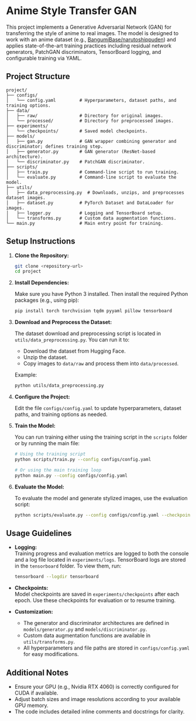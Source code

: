 # Anime Style Transfer GAN

This project implements a Generative Adversarial Network (GAN) for transferring the style of anime to real images. The model is designed to work with an anime dataset (e.g., [BangumiBase/narutoshippuden](https://huggingface.co/datasets/BangumiBase/narutoshippuden)) and applies state-of-the-art training practices including residual network generators, PatchGAN discriminators, TensorBoard logging, and configurable training via YAML.

## Project Structure

```
project/
├── configs/
│   └── config.yaml         # Hyperparameters, dataset paths, and training options.
├── data/
│   ├── raw/                # Directory for original images.
│   └── processed/          # Directory for preprocessed images.
├── experiments/
│   └── checkpoints/        # Saved model checkpoints.
├── models/
│   ├── gan.py              # GAN wrapper combining generator and discriminator; defines training step.
│   ├── generator.py        # GAN generator (ResNet-based architecture).
│   └── discriminator.py    # PatchGAN discriminator.
├── scripts/
│   ├── train.py            # Command-line script to run training.
│   └── evaluate.py         # Command-line script to evaluate the model.
├── utils/
│   ├── data_preprocessing.py  # Downloads, unzips, and preprocesses dataset images.
│   ├── dataset.py          # PyTorch Dataset and DataLoader for images.
│   ├── logger.py           # Logging and TensorBoard setup.
│   └── transforms.py       # Custom data augmentation functions.
└── main.py                 # Main entry point for training.
```

## Setup Instructions

1. **Clone the Repository:**

   ```bash
   git clone <repository-url>
   cd project
   ```

2. **Install Dependencies:**

   Make sure you have Python 3 installed. Then install the required Python packages (e.g., using pip):

   ```bash
   pip install torch torchvision tqdm pyyaml pillow tensorboard
   ```

3. **Download and Preprocess the Dataset:**

   The dataset download and preprocessing script is located in `utils/data_preprocessing.py`. You can run it to:
   - Download the dataset from Hugging Face.
   - Unzip the dataset.
   - Copy images to `data/raw` and process them into `data/processed`.

   Example:
   ```bash
   python utils/data_preprocessing.py
   ```

4. **Configure the Project:**

   Edit the file `configs/config.yaml` to update hyperparameters, dataset paths, and training options as needed.

5. **Train the Model:**

   You can run training either using the training script in the `scripts` folder or by running the main file:

   ```bash
   # Using the training script
   python scripts/train.py --config configs/config.yaml

   # Or using the main training loop
   python main.py --config configs/config.yaml
   ```

6. **Evaluate the Model:**

   To evaluate the model and generate stylized images, use the evaluation script:

   ```bash
   python scripts/evaluate.py --config configs/config.yaml --checkpoint <path_to_checkpoint> --output_dir outputs
   ```

## Usage Guidelines

- **Logging:**  
  Training progress and evaluation metrics are logged to both the console and a log file located in `experiments/logs`. TensorBoard logs are stored in the `tensorboard` folder. To view them, run:
  ```bash
  tensorboard --logdir tensorboard
  ```

- **Checkpoints:**  
  Model checkpoints are saved in `experiments/checkpoints` after each epoch. Use these checkpoints for evaluation or to resume training.

- **Customization:**  
  - The generator and discriminator architectures are defined in `models/generator.py` and `models/discriminator.py`.
  - Custom data augmentation functions are available in `utils/transforms.py`.
  - All hyperparameters and file paths are stored in `configs/config.yaml` for easy modifications.

## Additional Notes

- Ensure your GPU (e.g., Nvidia RTX 4060) is correctly configured for CUDA if available.
- Adjust batch sizes and image resolutions according to your available GPU memory.
- The code includes detailed inline comments and docstrings for clarity.